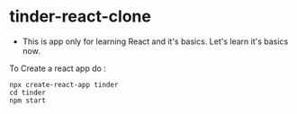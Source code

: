 # tinder-react-clone
 
- This is app only for learning React and it's basics. Let's learn it's basics now.

To Create a react app do : 

```
npx create-react-app tinder
cd tinder
npm start
```


